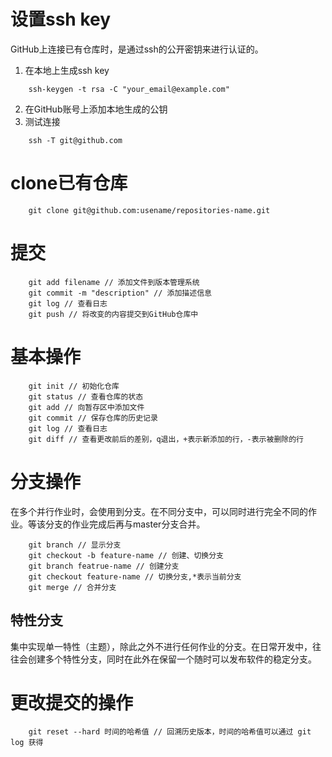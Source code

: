 # 设置ssh key
GitHub上连接已有仓库时，是通过ssh的公开密钥来进行认证的。
1. 在本地上生成ssh key
```
    ssh-keygen -t rsa -C "your_email@example.com"
```
2. 在GitHub账号上添加本地生成的公钥
3. 测试连接
```
    ssh -T git@github.com
```


# clone已有仓库
```
    git clone git@github.com:usename/repositories-name.git
```

# 提交
```
    git add filename // 添加文件到版本管理系统
    git commit -m "description" // 添加描述信息
    git log // 查看日志
    git push // 将改变的内容提交到GitHub仓库中
```

# 基本操作
```
    git init // 初始化仓库
    git status // 查看仓库的状态
    git add // 向暂存区中添加文件
    git commit // 保存仓库的历史记录
    git log // 查看日志
    git diff // 查看更改前后的差别，q退出，+表示新添加的行，-表示被删除的行
```

# 分支操作
在多个并行作业时，会使用到分支。在不同分支中，可以同时进行完全不同的作业。等该分支的作业完成后再与master分支合并。
```
    git branch // 显示分支
    git checkout -b feature-name // 创建、切换分支
    git branch featrue-name // 创建分支
    git checkout feature-name // 切换分支,*表示当前分支
    git merge // 合并分支
```

## 特性分支
集中实现单一特性（主题），除此之外不进行任何作业的分支。在日常开发中，往往会创建多个特性分支，同时在此外在保留一个随时可以发布软件的稳定分支。

# 更改提交的操作
```
    git reset --hard 时间的哈希值 // 回溯历史版本，时间的哈希值可以通过 git log 获得
```